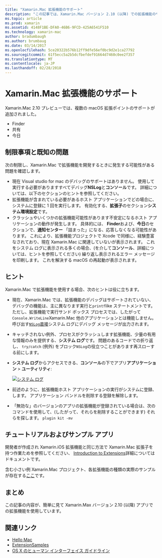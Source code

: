 ```yaml
---
title: "Xamarin.Mac 拡張機能のサポート"
description: "この記事では、Xamarin.Mac バージョン 2.10 (以降) での拡張機能のサポートについて説明します。"
ms.topic: article
ms.prod: xamarin
ms.assetid: 4148F1BE-DFA0-46B6-9FCD-425A6541F510
ms.technology: xamarin-mac
author: bradumbaugh
ms.author: brumbaug
ms.date: 03/14/2017
ms.openlocfilehash: 5ce20322b576b12ff9dfe56ef0bc9d2e1ca27792
ms.sourcegitcommit: 61f5ecc5a2b5dcfbefdef91664d7460c0ee2f357
ms.translationtype: MT
ms.contentlocale: ja-JP
ms.lasthandoff: 02/28/2018
---
```

# <a name="xamarinmac-extension-support"></a>Xamarin.Mac 拡張機能のサポート

Xamarin.Mac 2.10 プレビューでは、複数の macOS 拡張ポイントのサポートが追加されました。

- Finder
- 共有
- 今日

<a name="Limitations-and-Known-Issues" />

## <a name="limitations-and-known-issues"></a>制限事項と既知の問題

次の制限し、Xamarin.Mac で拡張機能を開発するときに発生する可能性がある問題を確認します。

* 現在 Visual studio for mac のデバッグのサポートはありません。 使用して実行する必要がありますすべてデバッグ**NSLog**と**コンソール**です。 詳細については、以下のセクションのヒントを参照してください。
* 拡張機能が含まれている必要があるホスト アプリケーションでどの場合に、システムに登録に 1 回を実行します。 有効化する、**拡張子**のセクション**システム環境設定**です。 
* クラッシュやいくつかの拡張機能可能性があります不安定になるホスト アプリケーションの動作が発生します。 具体的には、 **Finder**および、**今日**のセクションで、**通知センター** 「詰まった」になる、応答しなくなる可能性があります。 これにより、拡張機能プロジェクトで Xcode で同様に、経験豊富なされており、現在 Xamarin.Mac に関連していないが表示されます。 これをシステム ログに表示される多くの場合、(を介して**コンソール**、詳細については、ヒントを参照してください) 繰り返し表示されるエラー メッセージを印刷します。 これを解決する macOS の再起動が表示されます。

<a name="Tips" />

## <a name="tips"></a>ヒント

Xamarin.Mac で拡張機能を使用する場合、次のヒントは役に立ちます。

- 現在、Xamarin.Mac では、拡張機能のデバッグはサポートされていない、デバッグの機能は、主に異なります実行と`printf`like ステートメントです。 ただし、拡張機能で実行サンド ボックス プロセスでは、したがって`Console.WriteLine`Xamarin.Mac 他のアプリケーションとは機能しません。 呼び出す[`NSLog`直接](https://gist.github.com/chamons/e2e409013a449cfbe1f2fbe5547f6554)システム ログにデバッグ メッセージが出力されます。
- キャッチされない例外、プロセスがクラッシュします拡張機能、少量の有用な情報のみを提供する、**システム ログ**です。 問題のあるコードでの折り返し、 `try/catch` (例外) をブロック`NSLog`の役立つことがあります再スローする前にします。
- **システム ログ**からアクセスできる、**コンソール**の下でアプリ**アプリケーション** > **ユーティリティ**:

    [ ![](extensions-images/extension02.png "システム ログ")](extensions-images/extension02.png)
- 前述のように、拡張機能ホスト アプリケーションの実行がシステムに登録、します。 アプリケーション バンドルを削除する登録を解除します。 
- 「無効な」のバージョンのアプリの拡張機能が登録されている場合は、次のコマンドを使用して、(したがって、それらを削除することができます) それらを探します。 `plugin kit -mv`


<a name="Walkthrough-and-Sample-App" />

## <a name="walkthrough-and-sample-app"></a>チュートリアルおよびサンプル アプリ

開発者が作成され Xamarin.iOS 拡張機能と同じ方法で Xamarin.Mac 拡張子を持つ作業ためを参照してください、 [Introduction to Extensions](~/ios/platform/extensions.md)詳細についてはドキュメントです。

含む小さい例 Xamarin.Mac プロジェクト、各拡張機能の種類の実際のサンプルが存在する[ここ](https://developer.xamarin.com/samples/mac/ExtensionSamples/)です。

<a name="Summary" />

## <a name="summary"></a>まとめ

この記事の内容が、簡単に見て Xamarin.Max バージョン 2.10 (以降) アプリでの拡張機能を使用しています。

## <a name="related-links"></a>関連リンク

- [Hello Mac](~/mac/get-started/hello-mac.md)
- [ExtensionSamples](https://developer.xamarin.com/samples/mac/ExtensionSamples/)
- [OS X のヒューマン インターフェイス ガイドライン](https://developer.apple.com/library/mac/documentation/UserExperience/Conceptual/OSXHIGuidelines/)
